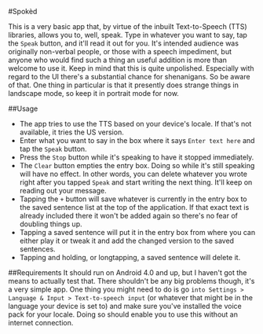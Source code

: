 #Spokèd

This is a very basic app that, by virtue of the inbuilt Text-to-Speech (TTS) libraries, allows you to, well, speak. Type in whatever you want to say, tap the `Speak` button, and it'll read it out for you.
It's intended audience was originally non-verbal people, or those with a speech impediment, but anyone who would find such a thing an useful addition is more than welcome to use it.
Keep in mind that this is quite unpolished. Especially with regard to the UI there's a substantial chance for shenanigans. So be aware of that. One thing in particular is that it presently does strange things in landscape mode, so keep it in portrait mode for now.

##Usage
* The app tries to use the TTS based on your device's locale. If that's not available, it tries the US version. 
* Enter what you want to say in the box where it says `Enter text here` and tap the `Speak` button. 
* Press the `Stop` button while it's speaking to have it stopped immediately.
* The `Clear` button empties the entry box. Doing so while it's still speaking will have no effect. In other words, you can delete whatever you wrote right after you tapped `Speak` and start writing the next thing. It'll keep on reading out your message.
* Tapping the `+` button will save whatever is currently in the entry box to the saved sentence list at the top of the application. If that exact text is already included there it won't be added again so there's no fear of doubling things up.
* Tapping a saved sentence will put it in the entry box from where you can either play it or tweak it and add the changed version to the saved sentences.
* Tapping and holding, or longtapping, a saved sentence will delete it.

##Requirements
It should run on Android 4.0 and up, but I haven't got the means to actually test that. There shouldn't be any big problems though, it's a very simple app. 
One thing you might need to do is go `into Settings > Language & Input > Text-to-speech input` (or whatever that might be in the language your device is set to) and make sure you've installed the voice pack for your locale. Doing so should enable you to use this without an internet connection.

